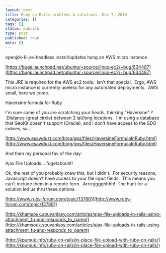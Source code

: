 ```yaml
---
layout: post
title: Ruby on Rails problems & solutions, Dec 7, 2010
categories: []
tags: []
status: publish
type: post
published: true
meta: {}
---
```


openjdk-6-jre-headless install/updates hang on AWS micro instance



[https://bugs.launchpad.net/ubuntu/+source/linux-ec2/+bug/634487](https://bugs.launchpad.net/ubuntu/+source/linux-ec2/+bug/634487)



This JRE is required for the AWS ec2 tools.  Isn't that special.  Ergo, AWS micro instance is currently useless for any automated deployments.  AWS small, here we come.



Haversine formula for Ruby



I'm sure some of you are scratching your heads, thinking "Haversine" ?  Distance (great circle) between 2 lat/long locations.  I'm using a database that GeoKit doesn't support (Oracle), and I don't have access to the SDO indices, so...



[http://www.esawdust.com/blog/gps/files/HaversineFormulaInRuby.html](http://www.esawdust.com/blog/gps/files/HaversineFormulaInRuby.html)



And then my personal fav of the day:



Ajax File Uploads... fugetaboutit!



Ok, the rest of you probably knew this, but I didn't.  For security reasons, Javascript doesn't have access to your file input fields.  This means you can't include them in a remote form.  Arrrrgggghhhh!  The hunt for a solution led us thru these options.



[http://www.ruby-forum.com/topic/137861](http://www.ruby-forum.com/topic/137861)

[http://khamsouk.souvanlasy.com/articles/ajax-file-uploads-in-rails-using-attachment_fu-and-responds_to_parent](http://khamsouk.souvanlasy.com/articles/ajax-file-uploads-in-rails-using-attachment_fu-and-responds_to_parent)

[http://kpumuk.info/ruby-on-rails/in-place-file-upload-with-ruby-on-rails/](http://kpumuk.info/ruby-on-rails/in-place-file-upload-with-ruby-on-rails/)
